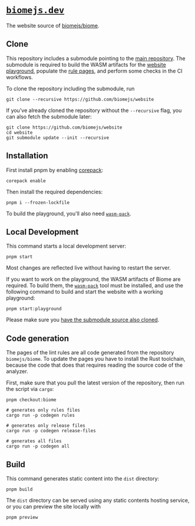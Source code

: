 # [`biomejs.dev`](https://biomejs.dev/)

The website source of [biomejs/biome](https://github.com/biomejs/biome).

## Clone

This repository includes a submodule pointing to the [main repository](https://github.com/biomejs/biome). The submodule is required to build the WASM artifacts for the [website playground](https://biomejs.dev/), populate the [rule pages](https://biomejs.dev/linter/rules/), and perform some checks in the CI workflows.

To clone the repository including the submodule, run

```shell
git clone --recursive https://github.com/biomejs/website
```

If you've already cloned the repository without the `--recursive` flag, you can also fetch the submodule later:

```shell
git clone https://github.com/biomejs/website
cd website
git submodule update --init --recursive
```

## Installation

First install pnpm by enabling [corepack](https://nodejs.org/api/corepack.html):

```shell
corepack enable
```

Then install the required dependencies:

```shell
pnpm i --frozen-lockfile
```

To build the playground, you'll also need [`wasm-pack`](https://rustwasm.github.io/wasm-pack/installer/).

## Local Development

This command starts a local development server:

```shell
pnpm start
```

Most changes are reflected live without having to restart the server.

If you want to work on the playground, the WASM artifacts of Biome are required. To build them, the [`wasm-pack`](https://rustwasm.github.io/wasm-pack/installer/) tool must be installed, and use the following command to build and start the website with a working playground:

```shell
pnpm start:playground
```

Please make sure you [have the submodule source also cloned](#clone).

## Code generation

The pages of the lint rules are all code generated from the repository `biomejs/biome`. To update the pages you have to install the Rust toolchain, because
the code that does that requires reading the source code of the analyzer.

First, make sure that you pull the latest version of the repository, then run the script via `cargo`:

```shell
pnpm checkout:biome

# generates only rules files
cargo run -p codegen rules

# generates only release files
cargo run -p codegen release-files

# generates all files
cargo run -p codegen all
```

## Build

This command generates static content into the `dist` directory:

```shell
pnpm build
```

The `dist` directory can be served using any static contents hosting service, or you can preview the site locally with

```shell
pnpm preview
```
